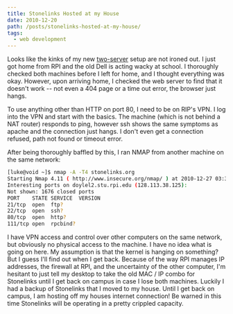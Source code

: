 ```yaml
---
title: Stonelinks Hosted at my House
date: 2010-12-20
path: /posts/stonelinks-hosted-at-my-house/
tags: 
  - web development
---
```



Looks like the kinks of my new [two-server](/posts/dr-serverlove-or-how-i-learned-to-stop-worrying-and-love-the-raid/) setup are not ironed out. I just got home from RPI and the old Dell is acting wacky at school. I thoroughly checked both machines before I left for home, and I thought everything was okay. However, upon arriving home, I checked the web server to find that it doesn't work -- not even a 404 page or a time out error, the browser just hangs.

To use anything other than HTTP on port 80, I need to be on RIP's VPN. I log into the VPN and start with the basics. The machine (which is not behind a NAT router) responds to ping, however ssh shows the same symptoms as apache and the connection just hangs. I don't even get a connection refused, path not found or timeout error.

After being thoroughly baffled by this, I ran NMAP from another machine on the same network:

```bash
[luke@void ~]$ nmap -A -T4 stonelinks.org
Starting Nmap 4.11 ( http://www.insecure.org/nmap/ ) at 2010-12-27 03:39 EST
Interesting ports on doylel2.stu.rpi.edu (128.113.38.125):
Not shown: 1676 closed ports
PORT    STATE SERVICE  VERSION
21/tcp  open  ftp?
22/tcp  open  ssh?
80/tcp  open  http?
111/tcp open  rpcbind?
```

I have VPN access and control over other computers on the same network, but obviously no physical access to the machine. I have no idea what is going on here. My assumption is that the kernel is hanging on something? But I guess I'll find out when I get back. Because of the way RPI manages IP addresses, the firewall at RPI, and the uncertainty of the other computer, I'm hesitant to just tell my desktop to take the old MAC / IP combo for Stonelinks until I get back on campus in case I lose both machines. Luckily I had a backup of Stonelinks that I moved to my house. Until I get back on campus, I am hosting off my houses internet connection! Be warned in this time Stonelinks will be operating in a pretty crippled capacity.
